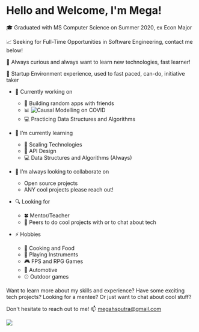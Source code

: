 # Hello and Welcome, I'm Mega!

:mortar_board: Graduated with MS Computer Science on Summer 2020, ex Econ Major

:chart_with_upwards_trend: Seeking for Full-Time Opportunities in Software Engineering, contact me below!

:closed_book: Always curious and always want to learn new technologies, fast learner!

:hatched_chick: Startup Environment experience, used to fast paced, can-do, initiative taker

- 🔭 Currently working on 
  * :open_file_folder: Building random apps with friends
  * :bar_chart: ![Causal Modelling on COVID](https://www.researchgate.net/lab/Applied-Artificial-Intelligence-Lab-Suchitra-Abel)
  * :computer: Practicing Data Structures and Algorithms
  
- 🌱 I’m currently learning 
  * :rocket: Scaling Technologies
  * :book: API Design
  * :computer: Data Structures and Algorithms (Always)
  
- 👯 I’m always looking to collaborate on
  * Open source projects
  * ANY cool projects please reach out!

- :mag: Looking for
  * :four_leaf_clover: Mentor/Teacher
  * :thought_balloon: Peers to do cool projects with or to chat about tech
  
- ⚡ Hobbies
  * :stew: Cooking and Food
  * :guitar: Playing Instruments
  * :video_game: FPS and RPG Games
  * :car: Automotive
  * :baseball: Outdoor games
  
  
Want to learn more about my skills and experience?
Have some exciting tech projects?
Looking for a mentee?
Or just want to chat about cool stuff?

Don't hesitate to reach out to me! 📫 megahsputra@gmail.com
<!--
**megsputra/megsputra** is a ✨ _special_ ✨ repository because its `README.md` (this file) appears on your GitHub profile.


- 🌱 I’m currently learning 
- 👯 I’m looking to collaborate on ...
- 🤔 I’m looking for help with ...
- 💬 Ask me about ...
- 📫 How to reach me: ...
- 😄 Pronouns: ...
-->
![](https://komarev.com/ghpvc/?username=megsputra&color=blueviolet&style=plastic)
